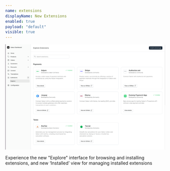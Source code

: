 ```yaml
---
name: extensions
displayName: New Extensions
enabled: true
payload: "default"
visible: true
---
```


![Extensions](./images/extensions.png)

Experience the new "Explore" interface for browsing and installing extensions,
and new ‘Installed’ view for managing installed extensions

